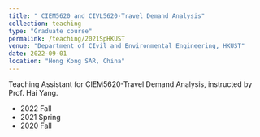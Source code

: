 ```yaml
---
title: " CIEM5620 and CIVL5620-Travel Demand Analysis"
collection: teaching
type: "Graduate course"
permalink: /teaching/2021SpHKUST
venue: "Department of CIvil and Environmental Engineering, HKUST"
date: 2022-09-01
location: "Hong Kong SAR, China"
---
```


Teaching Assistant for CIEM5620-Travel Demand Analysis, instructed by Prof. Hai Yang. 
- 2022 Fall
- 2021 Spring
- 2020 Fall

